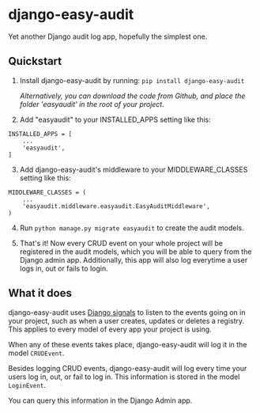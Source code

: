 # django-easy-audit

Yet another Django audit log app, hopefully the simplest one.

## Quickstart

1. Install django-easy-audit by running: `pip install django-easy-audit`

   *Alternatively, you can download the code from Github,
   and place the folder 'easyaudit' in the root of your project.*

2. Add "easyaudit" to your INSTALLED_APPS setting like this:

  ```
  INSTALLED_APPS = [
      ...
      'easyaudit',
  ]
  ```

3. Add django-easy-audit's middleware to your MIDDLEWARE_CLASSES setting like this:

  ```
  MIDDLEWARE_CLASSES = (
      ...
      'easyaudit.middleware.easyaudit.EasyAuditMiddleware',
  )
  ```

4. Run `python manage.py migrate easyaudit` to create the audit models.

5. That's it! Now every CRUD event on your whole project will be registered in the audit models,
which you will be able to query from the Django admin app. Additionally, this app will also log
everytime a user logs in, out or fails to login.

## What it does

django-easy-audit uses [Django signals](https://docs.djangoproject.com/en/dev/topics/signals/)
to listen to the events going on in your project, such as when a user creates, updates or deletes
a registry. This applies to every model of every app your project is using.

When any of these events takes place, django-easy-audit will log it in the model `CRUDEvent`.

Besides logging CRUD events, django-easy-audit will log every time your users log in, out,
or fail to log in. This information is stored in the model `LoginEvent`.

You can query this information in the Django Admin app.
